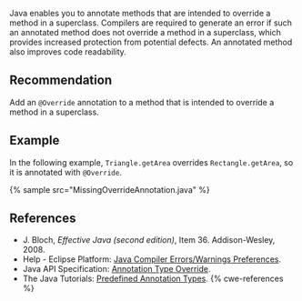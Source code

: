 Java enables you to annotate methods that are intended to override a method in a superclass. Compilers are required to generate an error if such an annotated method does not override a method in a superclass, which provides increased protection from potential defects. An annotated method also improves code readability.


## Recommendation
Add an `@Override` annotation to a method that is intended to override a method in a superclass.


## Example
In the following example, `Triangle.getArea` overrides `Rectangle.getArea`, so it is annotated with `@Override`.

{% sample src="MissingOverrideAnnotation.java" %}

## References
* J. Bloch, *Effective Java (second edition)*, Item 36. Addison-Wesley, 2008.
* Help - Eclipse Platform: [Java Compiler Errors/Warnings Preferences](https://help.eclipse.org/2020-12/advanced/content.jsp?topic=/org.eclipse.jdt.doc.user/reference/preferences/java/compiler/ref-preferences-errors-warnings.htm).
* Java API Specification: [Annotation Type Override](https://docs.oracle.com/en/java/javase/11/docs/api/java.base/java/lang/Override.html).
* The Java Tutorials: [Predefined Annotation Types](https://docs.oracle.com/javase/tutorial/java/annotations/predefined.html).
{% cwe-references %}

